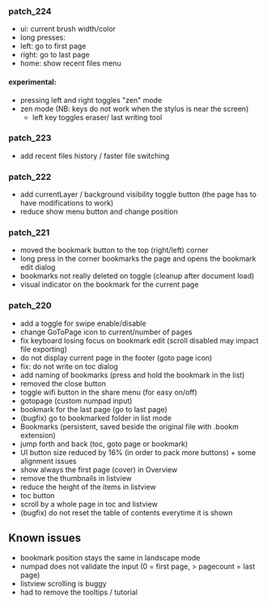 ### patch_224
- ui: current brush width/color
- long presses:
-   left: go to first page 
-   right: go to last page
-   home: show recent files menu

#### experimental: 
- pressing left and right toggles "zen" mode
- zen mode (NB: keys do not work when the stylus is near the screen)
    - left key toggles eraser/ last writing tool


### patch_223
- add recent files history / faster file switching
### patch_222
- add currentLayer / background visibility toggle button (the page has to have modifications to work)
- reduce show menu button and change position 

### patch_221
- moved the bookmark button to the top (right/left) corner
- long press in the corner bookmarks the page and opens the bookmark edit dialog
- bookmarks not really deleted on toggle (cleanup after document load)
- visual indicator on the bookmark for the current page

### patch_220
- add a toggle for swipe enable/disable
- change GoToPage icon to current/number of pages
- fix keyboard losing focus on bookmark edit (scroll disabled may impact file exporting)
- do not display current page in the footer (goto page icon)
- fix: do not write on toc dialog
- add naming of bookmarks (press and hold the bookmark in the list)
- removed the close button
- toggle wifi button in the share menu (for easy on/off)
- gotopage (custom numpad input) 
- bookmark for the last page (go to last page)
- (bugfix) go to bookmarked folder in list mode
- Bookmarks (persistent, saved beside the original file with .bookm extension)
- jump forth and back (toc, goto page or bookmark)
- UI button size reduced by 16% (in order to pack more buttons) + some alignment issues
- show always the first page (cover) in Overview
- remove the thumbnails in listview
- reduce the height of the items in listview
- toc button
- scroll by a whole page in toc and listview
- (bugfix) do not reset the table of contents everytime it is shown

## Known issues
- bookmark position stays the same in landscape mode
- numpad does not validate the input (0 = first page, > pagecount = last page)
- listview scrolling is buggy
- had to remove the tooltips / tutorial
